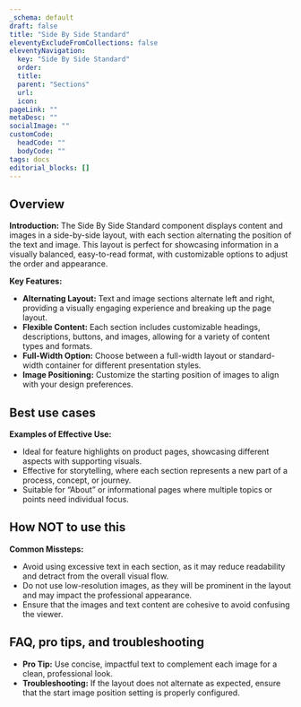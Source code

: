 ```yaml
---
_schema: default
draft: false
title: "Side By Side Standard"
eleventyExcludeFromCollections: false
eleventyNavigation:
  key: "Side By Side Standard"
  order: 
  title: 
  parent: "Sections"
  url: 
  icon: 
pageLink: ""
metaDesc: ""
socialImage: ""
customCode:
  headCode: ""
  bodyCode: ""
tags: docs
editorial_blocks: []
---
```

## Overview
**Introduction:** The Side By Side Standard component displays content and images in a side-by-side layout, with each section alternating the position of the text and image. This layout is perfect for showcasing information in a visually balanced, easy-to-read format, with customizable options to adjust the order and appearance.

**Key Features:** 
- **Alternating Layout:** Text and image sections alternate left and right, providing a visually engaging experience and breaking up the page layout.
- **Flexible Content:** Each section includes customizable headings, descriptions, buttons, and images, allowing for a variety of content types and formats.
- **Full-Width Option:** Choose between a full-width layout or standard-width container for different presentation styles.
- **Image Positioning:** Customize the starting position of images to align with your design preferences.

## Best use cases
**Examples of Effective Use:** 
- Ideal for feature highlights on product pages, showcasing different aspects with supporting visuals.
- Effective for storytelling, where each section represents a new part of a process, concept, or journey.
- Suitable for “About” or informational pages where multiple topics or points need individual focus.

## How **NOT** to use this
**Common Missteps:** 
- Avoid using excessive text in each section, as it may reduce readability and detract from the overall visual flow.
- Do not use low-resolution images, as they will be prominent in the layout and may impact the professional appearance.
- Ensure that the images and text content are cohesive to avoid confusing the viewer.

## FAQ, pro tips, and troubleshooting
- **Pro Tip:** Use concise, impactful text to complement each image for a clean, professional look.
- **Troubleshooting:** If the layout does not alternate as expected, ensure that the start image position setting is properly configured.
